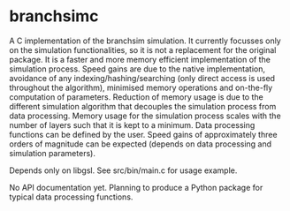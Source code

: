 # branchsimc
A C implementation of the branchsim simulation. It currently focusses only on the simulation functionalities, so it is not a replacement for the original package. It is a faster and more memory efficient implementation of the simulation process. Speed gains are due to the native implementation, avoidance of any indexing/hashing/searching (only direct access is used throughout the algorithm), minimised memory operations and on-the-fly computation of parameters. Reduction of memory usage is due to the different simulation algorithm that decouples the simulation process from data processing. Memory usage for the simulation process scales with the number of layers such that it is kept to a minimum. Data processing functions can be defined by the user. Speed gains of approximately three orders of magnitude can be expected (depends on data processing and simulation parameters).

Depends only on libgsl. See src/bin/main.c for usage example.

No API documentation yet. Planning to produce a Python package for typical data processing functions.
